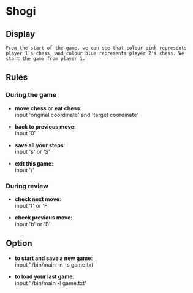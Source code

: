 # Shogi  

## Display  
    From the start of the game, we can see that colour pink represents player 1's chess, and colour blue represents player 2's chess. We start the game from player 1.

## Rules
### During the game
* **move chess** or **eat chess**:  
    input 'original coordinate' and 'target coordinate'

* **back to previous move**:  
    input '0'  

* **save all your steps**:  
    input 's' or 'S'  

* **exit this game**:  
    input '/'  

### During review
* **check next move**:  
    input 'f' or 'F'

* **check previous move**:  
    input 'b' or 'B'

## Option  
* **to start and save a new game**:  
    input './bin/main -n -s game.txt'

* **to load your last game**:  
    input './bin/main -l game.txt'